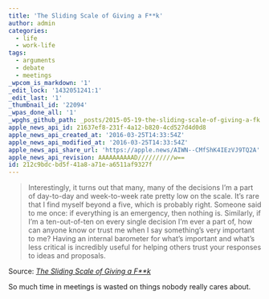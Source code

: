 ```yaml
---
title: 'The Sliding Scale of Giving a F**k'
author: admin
categories:
  - life
  - work-life
tags:
  - arguments
  - debate
  - meetings
_wpcom_is_markdown: '1'
_edit_lock: '1432051241:1'
_edit_last: '1'
_thumbnail_id: '22094'
_wpas_done_all: '1'
_wpghs_github_path: _posts/2015-05-19-the-sliding-scale-of-giving-a-fk.md
apple_news_api_id: 21637ef8-231f-4a12-b820-4cd527d4d0d8
apple_news_api_created_at: '2016-03-25T14:33:54Z'
apple_news_api_modified_at: '2016-03-25T14:33:54Z'
apple_news_api_share_url: 'https://apple.news/AIWN--CMfShK4IEzVJ9TQ2A'
apple_news_api_revision: AAAAAAAAAAD//////////w==
id: 212c9bdc-bd5f-41a8-a71e-a6511af9327f
---
```

<blockquote><p>Interestingly, it turns out that many, many of the decisions I’m a part of day-to-day and week-to-week rate pretty low on the scale. It’s rare that I find myself beyond a five, which is probably right. Someone said to me once: if everything is an emergency, then nothing is. Similarly, if I’m a ten-out-of-ten on every single decision I’m ever a part of, how can anyone know or trust me when I say something’s very important to me? Having an internal barometer for what’s important and what’s less critical is incredibly useful for helping others trust your responses to ideas and proposals.</p></blockquote>
<p>Source: <em><a href="http://blog.capwatkins.com/the-sliding-scale-of-giving-a-fuck">The Sliding Scale of Giving a F**k</a></em></p>
<p>So much time in meetings is wasted on things nobody really cares about.</p>
